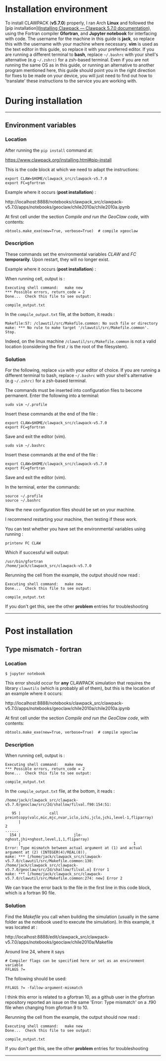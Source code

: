# Installation environment

To install CLAWPACK (**v5.7.0**) properly, I ran Arch **Linux** and followed the [pip installation]([Installing Clawpack &#8212; Clawpack 5.7.0 documentation](https://www.clawpack.org/installing.html#pip-install)), using the Fortran compiler **Gfortran**, and **Jupyter notebook** for interfacing with code. The username for the machine in this guide is **jack**, so replace this with the username with your machine where necessary. **vim** is used as the text editor in this guide, so replace it with your preferred editor. If you are running a different terminal to **bash**, replace `~/.bashrc` with your shell's alternative (e.g `~/.zshrc)` for a zsh-based terminal.
Even if you are not running the same OS as in this guide, or running an alternative to another program mentioned here, this guide should point you in the right direction for fixes to be made on your device, you will just need to find out how to 'translate' these instructions to the service you are working with.


# During installation

---

## Environment variables

### Location

After running the `pip install` command at:

https://www.clawpack.org/installing.html#pip-install

This is the code block at which we need to adapt the instructions:

```
export CLAW=$HOME/clawpack_src/clawpack-v5.7.0
export FC=gfortran
```

Example where it occurs (**post installation**) :

http://localhost:8888/notebooks/clawpack_src/clawpack-v5.7.0/apps/notebooks/geoclaw/chile2010a/chile2010a.ipynb

At first cell under the section *Compile and run the GeoClaw code*, with contents:

```
nbtools.make_exe(new=True, verbose=True)  # compile xgeoclaw
```

### Description

These commands set the environmental variables *CLAW* and *FC* **temporarily**. Upon restart, they will no longer exist.

Example where it occurs (**post installation**) :

When running cell, output is :

```
Executing shell command:   make new
*** Possible errors, return_code = 2
Done...  Check this file to see output:

compile_output.txt
```

In the `compile_output.txt` file, at the bottom, it reads :

```
Makefile:57: /clawutil/src/Makefile.common: No such file or directory
make: *** No rule to make target '/clawutil/src/Makefile.common'.  Stop.
```

Indeed, on the linux machine `/clawutil/src/Makefile.common` is not a valid location (considering the first `/` is the root of the filesystem).

### Solution

For the following, replace `vim` with your editor of choice. If you are running a different terminal to bash, replace `~/.bashrc` with your shell's alternative (e.g `~/.zshrc)` for a zsh-based terminal.

The commands must be inserted into configuration files to become permanent. Enter the following into a terminal:

`sudo vim ~/.profile`

Insert these commands at the end of the file :

```
export CLAW=$HOME/clawpack_src/clawpack-v5.7.0
export FC=gfortran
```

Save and exit the editor (vim).

`sudo vim ~/.bashrc`

Insert these commands at the end of the file :

```
export CLAW=$HOME/clawpack_src/clawpack-v5.7.0
export FC=gfortran
```

Save and exit the editor (vim).

In the terminal, enter the commands:

```
source ~/.profile
source ~/.bashrc
```

Now the new configuration files should be set on your machine.

I recommend restarting your machine, then testing if these work.

You can test whether you have set the environmental variables using running :

```
printenv FC CLAW
```

Which if successful will output:

```
/usr/bin/gfortran
/home/jack/clawpack_src/clawpack-v5.7.0
```

Rerunning the cell from the example, the output should now read :

```
Executing shell command:   make new
Done...  Check this file to see output:

compile_output.txt
```

If you don't get this, see the other **problem** entries for troubleshooting

---

# Post installation

## Type mismatch - fortran

### Location

`$ jupyter notebook`

This error should occur for **any** CLAWPACK simulation that requires the library `clawutils` (which is probably all of them), but this is the location of an example where it occurs:

http://localhost:8888/notebooks/clawpack_src/clawpack-v5.7.0/apps/notebooks/geoclaw/chile2010a/chile2010a.ipynb

At first cell under the section *Compile and run the GeoClaw code*, with contents:

```
nbtools.make_exe(new=True, verbose=True)  # compile xgeoclaw
```

### Description

When running cell, output is :

```
Executing shell command:   make new
*** Possible errors, return_code = 2
Done...  Check this file to see output:

compile_output.txt
```

In the `compile_output.txt` file, at the bottom, it reads :

```
/home/jack/clawpack_src/clawpack-v5.7.0/geoclaw/src/2d/shallow/filval.f90:154:51:

   95 |             call preintcopy(valc,mic,mjc,nvar,iclo,ichi,jclo,jchi,level-1,fliparray)
      |                                                                          2
......
  154 |                        jlo-nghost,jhi+nghost,level,1,1,fliparray)
      |                                                   1
Error: Type mismatch between actual argument at (1) and actual argument at (2) (INTEGER(4)/REAL(8)).
make: *** [/home/jack/clawpack_src/clawpack-v5.7.0/clawutil/src/Makefile.common:130: /home/jack/clawpack_src/clawpack-v5.7.0/geoclaw/src/2d/shallow/filval.o] Error 1
make: *** [/home/jack/clawpack_src/clawpack-v5.7.0/clawutil/src/Makefile.common:274: new] Error 2
```

We can trace the error back to the file in the first line in this code block, which is a fortran 90 file.

### Solution

Find the *Makefile* you call when building the simulation (usually in the same folder as the notebook used to execute the simulation). In this example, it was located at :

http://localhost:8888/edit/clawpack_src/clawpack-v5.7.0/apps/notebooks/geoclaw/chile2010a/Makefile

Around line 24, where it says

```
# Compiler flags can be specified here or set as an environment variable
FFLAGS ?= 
```

The following should be used:

```
FFLAGS ?= -fallow-argument-mismatch
```

I think this error is related to a gfortran 10, as a github user in the gfortran repository reported an issue on the same 'Error: Type mismatch' on a .f90 file when changing from gfortran 9 to 10.

Rerunning the cell from the example, the output should now read :

```
Executing shell command:   make new
Done...  Check this file to see output:

compile_output.txt
```

If you don't get this, see the other **problem** entries for troubleshooting

---


